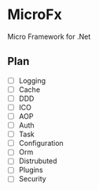 # MicroFx
Micro Framework for .Net

## Plan

- [ ] Logging
- [ ] Cache
- [ ] DDD
- [ ] ICO
- [ ] AOP
- [ ] Auth
- [ ] Task
- [ ] Configuration
- [ ] Orm
- [ ] Distrubuted
- [ ] Plugins
- [ ] Security